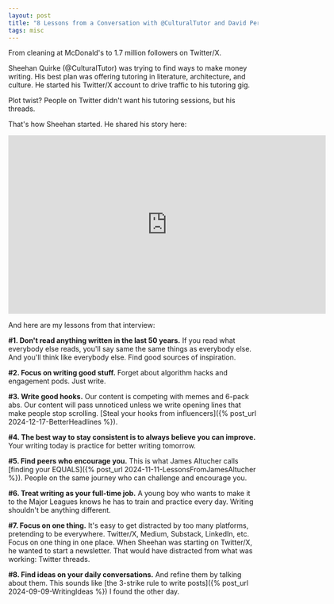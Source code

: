 ```yaml
---
layout: post
title: "8 Lessons from a Conversation with @CulturalTutor and David Perell"
tags: misc
---
```


From cleaning at McDonald's to 1.7 million followers on Twitter/X.

Sheehan Quirke (@CulturalTutor) was trying to find ways to make money writing. His best plan was offering tutoring in literature, architecture, and culture. He started his Twitter/X account to drive traffic to his tutoring gig.

Plot twist? People on Twitter didn't want his tutoring sessions, but his threads.

That's how Sheehan started. He shared his story here:

<div class="video-container">
<iframe src="https://www.youtube-nocookie.com/embed/1pBxikHRCXI?rel=0&fs=0" width="640" height="360" frameborder="0"></iframe>
</div>

And here are my lessons from that interview:

**#1. Don't read anything written in the last 50 years.** If you read what everybody else reads, you'll say same the same things as everybody else. And you'll think like everybody else. Find good sources of inspiration.

**#2. Focus on writing good stuff.** Forget about algorithm hacks and engagement pods. Just write.

**#3. Write good hooks.** Our content is competing with memes and 6-pack abs. Our content will pass unnoticed unless we write opening lines that make people stop scrolling. [Steal your hooks from influencers]({% post_url 2024-12-17-BetterHeadlines %}).

**#4. The best way to stay consistent is to always believe you can improve.** Your writing today is practice for better writing tomorrow.

**#5. Find peers who encourage you.** This is what James Altucher calls [finding your EQUALS]({% post_url 2024-11-11-LessonsFromJamesAltucher %}). People on the same journey who can challenge and encourage you.

**#6. Treat writing as your full-time job.** A young boy who wants to make it to the Major Leagues knows he has to train and practice every day. Writing shouldn't be anything different.

**#7. Focus on one thing.** It's easy to get distracted by too many platforms, pretending to be everywhere. Twitter/X, Medium, Substack, LinkedIn, etc. Focus on one thing in one place. When Sheehan was starting on Twitter/X, he wanted to start a newsletter. That would have distracted from what was working: Twitter threads.

**#8. Find ideas on your daily conversations.** And refine them by talking about them. This sounds like [the 3-strike rule to write posts]({% post_url 2024-09-09-WritingIdeas %}) I found the other day.
